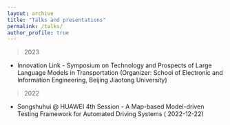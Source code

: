 ```yaml
---
layout: archive
title: "Talks and presentations"
permalink: /talks/
author_profile: true
---
```



> 2023

- Innovation Link - Symposium on Technology and Prospects of Large Language Models in Transportation (Organizer: School
  of Electronic and Information Engineering, Beijing Jiaotong University)

> 2022

- Songshuhui @ HUAWEI 4th Session - A Map-based Model-driven Testing Framework for Automated Driving Systems (
  2022-12-22)